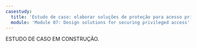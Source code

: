```yaml
---
casestudy:
  title: 'Estudo de caso: elaborar soluções de proteção para acesso privilegiado'
  module: 'Module 07: Design solutions for securing privileged access'
---
```


ESTUDO DE CASO EM CONSTRUÇÃO.